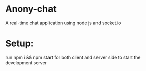 # Anony-chat
A real-time chat application using node js and socket.io

# Setup:
run npm i && npm start for both client and server side to start the development server
